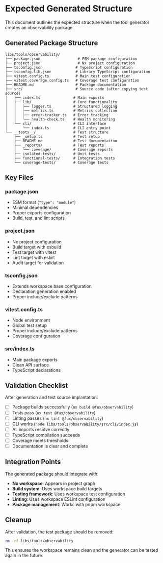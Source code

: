 # Expected Generated Structure

This document outlines the expected structure when the tool generator creates an observability package.

## Generated Package Structure

```
libs/tools/observability/
├── package.json                 # ESM package configuration
├── project.json                 # Nx project configuration
├── tsconfig.json               # TypeScript configuration
├── tsconfig.lib.json           # Library TypeScript configuration
├── vitest.config.ts            # Main test configuration
├── vitest.coverage.config.ts   # Coverage test configuration
├── README.md                   # Package documentation
├── src/                        # Source code (after copying test source)
│   ├── index.ts               # Main exports
│   ├── lib/                   # Core functionality
│   │   ├── logger.ts          # Structured logging
│   │   ├── metrics.ts         # Metrics collection
│   │   ├── error-tracker.ts   # Error tracking
│   │   └── health-check.ts    # Health monitoring
│   └── cli/                   # CLI interface
│       └── index.ts           # CLI entry point
└── __tests__/                 # Test structure
    ├── _setup.ts              # Test setup
    ├── README.md              # Test documentation
    ├── _reports/              # Test reports
    │   └── coverage/          # Coverage reports
    ├── isolated-tests/        # Unit tests
    ├── functional-tests/      # Integration tests
    └── coverage-tests/        # Coverage tests
```

## Key Files

### package.json

- ESM format (`"type": "module"`)
- Minimal dependencies
- Proper exports configuration
- Build, test, and lint scripts

### project.json

- Nx project configuration
- Build target with esbuild
- Test target with vitest
- Lint target with eslint
- Audit target for validation

### tsconfig.json

- Extends workspace base configuration
- Declaration generation enabled
- Proper include/exclude patterns

### vitest.config.ts

- Node environment
- Global test setup
- Proper include/exclude patterns
- Coverage configuration

### src/index.ts

- Main package exports
- Clean API surface
- TypeScript declarations

## Validation Checklist

After generation and test source implantation:

- [ ] Package builds successfully (`nx build @fux/observability`)
- [ ] Tests pass (`nx test @fux/observability`)
- [ ] Linting passes (`nx lint @fux/observability`)
- [ ] CLI works (`node libs/tools/observability/src/cli/index.js`)
- [ ] All imports resolve correctly
- [ ] TypeScript compilation succeeds
- [ ] Coverage meets thresholds
- [ ] Documentation is clear and complete

## Integration Points

The generated package should integrate with:

- **Nx workspace**: Appears in project graph
- **Build system**: Uses workspace build targets
- **Testing framework**: Uses workspace test configuration
- **Linting**: Uses workspace ESLint configuration
- **Package management**: Works with pnpm workspace

## Cleanup

After validation, the test package should be removed:

```bash
rm -rf libs/tools/observability
```

This ensures the workspace remains clean and the generator can be tested again in the future.
